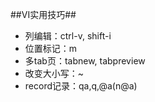 ##VI实用技巧##


- 列编辑：ctrl-v, shift-i
- 位置标记：m
- 多tab页：tabnew, tabpreview
- 改变大小写：~
- record记录：qa,q,@a(n@a)
